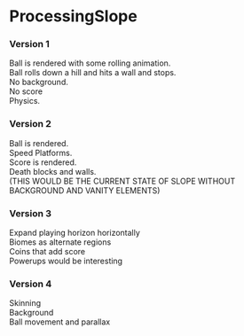# ProcessingSlope

### Version 1
Ball is rendered with some rolling animation.  
Ball rolls down a hill and hits a wall and stops.  
No background.  
No score  
Physics.  

### Version 2
Ball is rendered.  
Speed Platforms.  
Score is rendered.  
Death blocks and walls.  
(THIS WOULD BE THE CURRENT STATE OF SLOPE WITHOUT BACKGROUND AND VANITY ELEMENTS)  

### Version 3
Expand playing horizon horizontally  
Biomes as alternate regions  
Coins that add score  
Powerups would be interesting  

### Version 4
Skinning  
Background  
Ball movement and parallax  

